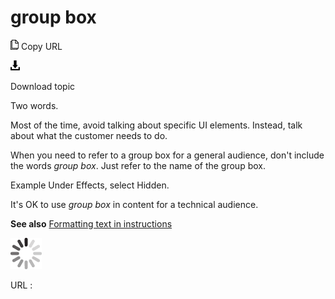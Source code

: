 # group box

![Copy URL](media/group-box/Copy.png)
Copy URL

![Download](media/group-box/Download.png)

Download topic

Two words.

Most of the time, avoid talking about specific UI elements. Instead, talk about what the customer needs to do. 

When you need to refer to a group box for a general audience, don't include the words *group box*. Just refer to the name of the group box. 

Example Under Effects, select Hidden.

It's OK to use *group box* in content for a technical audience.

**See also** [Formatting text in instructions](https://worldready.cloudapp.net/Styleguide/Read?id=2700&topicid=29014)

![In progress](media/group-box/activity-large.gif)

URL :
